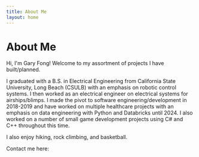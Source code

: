 ```yaml
---
title: About Me
layout: home
---
```


# **About Me**

Hi, I'm Gary Fong! Welcome to my assortment of projects I have built/planned.

I graduated with a B.S. in Electrical Engineering from California State University, Long Beach (CSULB) with an emphasis on robotic control systems. I then worked as an electrical engineer on electrical systems for airships/blimps. I made the pivot to software engineering/development in 2018-2019 and have worked on multiple healthcare projects with an emphasis on data engineering with Python and Databricks until 2024. I also worked on a number of small game development projects using C# and C++ throughout this time.

I also enjoy hiking, rock climbing, and basketball.

Contact me here: 
[<i class="fa fa-solid fa-envelope"></i>](mailto:{{site.author.email}}) [<i class="fa fa-brands fa-github"></i>]({{site.author.github}}) [<i class="fa fa-brands fa-linkedin"></i>]({{site.author.linkedin}}) 